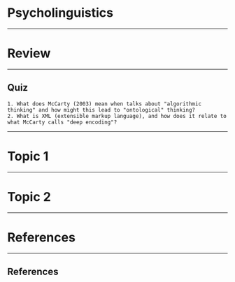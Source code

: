# Psycholinguistics

---

# Review

---

## Quiz

```
1. What does McCarty (2003) mean when talks about "algorithmic thinking" and how might this lead to "ontological" thinking?
2. What is XML (extensible markup language), and how does it relate to what McCarty calls "deep encoding"?
```


---

# Topic 1

---

# Topic 2

---


# References

---

## References


<div id = "refs">




</div>